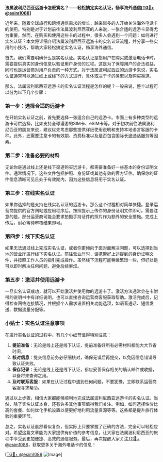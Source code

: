 **法属波利尼西亚远游卡怎麽實名？——轻松搞定实名认证，畅享海外通信[[TG💪+ @esim1088](https://t.me/s/esim1088)]**

近年来，随着全球旅行和跨境通信需求的增长，越来越多的人开始关注海外电话卡的使用。特别是对于计划前往法属波利尼西亚的人来说，一张合适的远游卡显得尤为重要。然而，在购买和使用这些卡的过程中，很多人会遇到一个问题：如何进行实名认证？本文将详细介绍法属波利尼西亚远游卡的实名认证流程，并分享一些实用的小技巧，帮助大家轻松搞定实名认证，畅享海外通信。

首先，我们需要明确什么是实名认证。实名认证是指用户在购买或激活电话卡时，需要提供真实的身份信息以验证用户身份的过程。这是为了保障用户的合法权益，同时也是运营商对用户负责的一种方式。对于法属波利尼西亚的远游卡来说，实名认证通常可以通过线上或线下的方式进行，具体取决于卡的类型以及购买渠道。

那么，法属波利尼西亚远游卡的实名认证流程是怎样的呢？一般来说，整个过程可以分为以下几个步骤：

### **第一步：选择合适的远游卡**
在开始实名认证之前，首先要选择一张适合自己的远游卡。市面上有多种类型的远游卡可供选择，比如支持全球漫游的SIM卡、eSIM卡等。对于初次前往法属波利尼西亚的朋友来说，建议优先考虑那些提供详细使用说明和支持本地语言客服的卡种。此外，还需要注意卡的有效期、资费标准以及是否包含国际长途通话服务等因素。

### **第二步：准备必要的材料**
无论你是通过线上还是线下渠道购买远游卡，都需要准备好一些基本的身份证明文件。通常情况下，这些文件包括护照、身份证或其他有效的官方证件。确保你的证件信息清晰可见且处于有效期内，因为这些信息将用于实名认证。

### **第三步：在线实名认证**
如果你选择的是支持在线实名认证的远游卡，那么这个过程相对简单快捷。登录运营商提供的官方网站或应用程序后，按照提示上传你的身份证明文件即可。需要注意的是，部分运营商可能会要求拍摄手持证件的照片作为额外的安全措施。完成上传后，耐心等待审核结果即可。

### **第四步：线下实名认证**
如果无法通过线上完成实名认证，或者你更倾向于面对面解决问题，可以选择到当地的营业厅进行线下实名认证。前往营业厅时，请携带好上述提到的身份证明文件，并按照工作人员的指引完成操作。虽然线下流程可能稍微繁琐一些，但好处是可以即时解决任何问题，避免后续麻烦。

### **第五步：激活并使用远游卡**
一旦实名认证成功，就可以开始激活并使用你的远游卡了。激活方法通常会在卡附带的说明书中有详细说明，也可以直接咨询运营商客服获取帮助。激活完成后，记得检查网络连接情况，并根据个人需求设置相关功能选项，如语音通话、短信发送、数据流量分配等。

### **小贴士：实名认证注意事项**
在进行实名认证的过程中，有几个小细节值得特别注意：
1. **提前准备**：无论是线上还是线下认证，提前准备好所有必需材料都能大大节省时间。
2. **核对信息**：提交信息前务必仔细核对，确保无误后再提交，以免因信息错误导致认证失败。
3. **保存记录**：无论是线上还是线下认证，都应妥善保存相关的确认邮件或收据，以备将来查询之用。
4. **及时联系客服**：如果在认证过程中遇到任何问题，不要犹豫，立即联系运营商客服寻求帮助。

通过以上步骤，相信大家都能够顺利地完成法属波利尼西亚远游卡的实名认证。当然，除了实名认证本身，还有许多其他事项值得我们关注。例如，如何选择性价比高的套餐、如何优化手机设置以便更好地利用流量资源等等。这些都是提升旅行体验的重要环节。

总之，实名认证虽然看似复杂，但实际上只要掌握了正确的方法，完全可以轻松应对。希望这篇文章能为大家提供有价值的参考信息，让大家在法属波利尼西亚的旅程中享受到更加便捷、高效的通信服务。最后，再次提醒大家关注[TG💪+ @esim1088](https://t.me/s/esim1088)，获取更多关于海外电话卡的信息！

[[TG💪+ @esim1088](https://t.me/s/esim1088) ![Image](https://i.postimg.cc/4NQfJmqS/Snipaste-2025-05-13-00-14-12.png)]